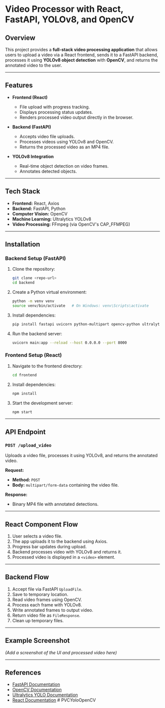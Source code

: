 # Video Processor with React, FastAPI, YOLOv8, and OpenCV

## Overview
This project provides a **full-stack video processing application** that allows users to upload a video via a React frontend, sends it to a FastAPI backend, processes it using **YOLOv8 object detection** with **OpenCV**, and returns the annotated video to the user.

---

## Features
- **Frontend (React)**
  - File upload with progress tracking.
  - Displays processing status updates.
  - Renders processed video output directly in the browser.

- **Backend (FastAPI)**
  - Accepts video file uploads.
  - Processes videos using YOLOv8 and OpenCV.
  - Returns the processed video as an MP4 file.

- **YOLOv8 Integration**
  - Real-time object detection on video frames.
  - Annotates detected objects.

---

## Tech Stack
- **Frontend:** React, Axios
- **Backend:** FastAPI, Python
- **Computer Vision:** OpenCV
- **Machine Learning:** Ultralytics YOLOv8
- **Video Processing:** FFmpeg (via OpenCV's CAP_FFMPEG)

---

## Installation

### Backend Setup (FastAPI)
1. Clone the repository:
   ```bash
   git clone <repo-url>
   cd backend
   ```
2. Create a Python virtual environment:
   ```bash
   python -m venv venv
   source venv/bin/activate   # On Windows: venv\Scripts\activate
   ```
3. Install dependencies:
   ```bash
   pip install fastapi uvicorn python-multipart opencv-python ultralytics
   ```
4. Run the backend server:
   ```bash
   uvicorn main:app --reload --host 0.0.0.0 --port 8000
   ```

### Frontend Setup (React)
1. Navigate to the frontend directory:
   ```bash
   cd frontend
   ```
2. Install dependencies:
   ```bash
   npm install
   ```
3. Start the development server:
   ```bash
   npm start
   ```

---

## API Endpoint

### `POST /upload_video`
Uploads a video file, processes it using YOLOv8, and returns the annotated video.

**Request:**
- **Method:** `POST`
- **Body:** `multipart/form-data` containing the video file.

**Response:**
- Binary MP4 file with annotated detections.

---

## React Component Flow
1. User selects a video file.
2. The app uploads it to the backend using Axios.
3. Progress bar updates during upload.
4. Backend processes video with YOLOv8 and returns it.
5. Processed video is displayed in a `<video>` element.

---

## Backend Flow
1. Accept file via FastAPI `UploadFile`.
2. Save to temporary location.
3. Read video frames using OpenCV.
4. Process each frame with YOLOv8.
5. Write annotated frames to output video.
6. Return video file as `FileResponse`.
7. Clean up temporary files.

---

## Example Screenshot
*(Add a screenshot of the UI and processed video here)*

---

## References
- [FastAPI Documentation](https://fastapi.tiangolo.com/)
- [OpenCV Documentation](https://docs.opencv.org/4.x/)
- [Ultralytics YOLO Documentation](https://docs.ultralytics.com/)
- [React Documentation](https://react.dev/)
#   P V C _ Y o l o _ O p e n C V  
 